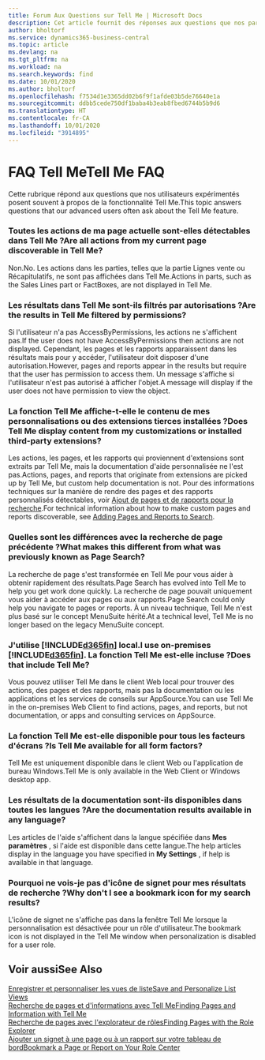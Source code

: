 ```yaml
---
title: Forum Aux Questions sur Tell Me | Microsoft Docs
description: Cet article fournit des réponses aux questions que nos partenaires et clients posent souvent sur Tell Me.
author: bholtorf
ms.service: dynamics365-business-central
ms.topic: article
ms.devlang: na
ms.tgt_pltfrm: na
ms.workload: na
ms.search.keywords: find
ms.date: 10/01/2020
ms.author: bholtorf
ms.openlocfilehash: f7534d1e3365dd02b6f9f1afde03b5de76640e1a
ms.sourcegitcommit: ddbb5cede750df1baba4b3eab8fbed6744b5b9d6
ms.translationtype: HT
ms.contentlocale: fr-CA
ms.lasthandoff: 10/01/2020
ms.locfileid: "3914895"
---
```

# <a name="tell-me-faq"></a><span data-ttu-id="631d9-103">FAQ Tell Me</span><span class="sxs-lookup"><span data-stu-id="631d9-103">Tell Me FAQ</span></span>
<span data-ttu-id="631d9-104">Cette rubrique répond aux questions que nos utilisateurs expérimentés posent souvent à propos de la fonctionnalité Tell Me.</span><span class="sxs-lookup"><span data-stu-id="631d9-104">This topic answers questions that our advanced users often ask about the Tell Me feature.</span></span>

### <a name="are-all-actions-from-my-current-page-discoverable-in-tell-me"></a><span data-ttu-id="631d9-105">Toutes les actions de ma page actuelle sont-elles détectables dans Tell Me ?</span><span class="sxs-lookup"><span data-stu-id="631d9-105">Are all actions from my current page discoverable in Tell Me?</span></span>
<span data-ttu-id="631d9-106">Non.</span><span class="sxs-lookup"><span data-stu-id="631d9-106">No.</span></span> <span data-ttu-id="631d9-107">Les actions dans les parties, telles que la partie Lignes vente ou Récapitulatifs, ne sont pas affichées dans Tell Me.</span><span class="sxs-lookup"><span data-stu-id="631d9-107">Actions in parts, such as the Sales Lines part or FactBoxes, are not displayed in Tell Me.</span></span>

### <a name="are-the-results-in-tell-me-filtered-by-permissions"></a><span data-ttu-id="631d9-108">Les résultats dans Tell Me sont-ils filtrés par autorisations ?</span><span class="sxs-lookup"><span data-stu-id="631d9-108">Are the results in Tell Me filtered by permissions?</span></span>
<span data-ttu-id="631d9-109">Si l'utilisateur n'a pas AccessByPermissions, les actions ne s'affichent pas.</span><span class="sxs-lookup"><span data-stu-id="631d9-109">If the user does not have AccessByPermissions then actions are not displayed.</span></span> <span data-ttu-id="631d9-110">Cependant, les pages et les rapports apparaissent dans les résultats mais pour y accéder, l'utilisateur doit disposer d'une autorisation.</span><span class="sxs-lookup"><span data-stu-id="631d9-110">However, pages and reports appear in the results but require that the user has permission to access them.</span></span> <span data-ttu-id="631d9-111">Un message s'affiche si l'utilisateur n'est pas autorisé à afficher l'objet.</span><span class="sxs-lookup"><span data-stu-id="631d9-111">A message will display if the user does not have permission to view the object.</span></span>

### <a name="does-tell-me-display-content-from-my-customizations-or-installed-third-party-extensions"></a><span data-ttu-id="631d9-112">La fonction Tell Me affiche-t-elle le contenu de mes personnalisations ou des extensions tierces installées ?</span><span class="sxs-lookup"><span data-stu-id="631d9-112">Does Tell Me display content from my customizations or installed third-party extensions?</span></span>
<span data-ttu-id="631d9-113">Les actions, les pages, et les rapports qui proviennent d'extensions sont extraits par Tell Me, mais la documentation d'aide personnalisée ne l'est pas.</span><span class="sxs-lookup"><span data-stu-id="631d9-113">Actions, pages, and reports that originate from extensions are picked up by Tell Me, but custom help documentation is not.</span></span> <span data-ttu-id="631d9-114">Pour des informations techniques sur la manière de rendre des pages et des rapports personnalisés détectables, voir [Ajout de pages et de rapports pour la recherche](/dynamics365/business-central/dev-itpro/developer/devenv-al-menusuite-functionality).</span><span class="sxs-lookup"><span data-stu-id="631d9-114">For technical information about how to make custom pages and reports discoverable, see [Adding Pages and Reports to Search](/dynamics365/business-central/dev-itpro/developer/devenv-al-menusuite-functionality).</span></span>

### <a name="what-makes-this-different-from-what-was-previously-known-as-page-search"></a><span data-ttu-id="631d9-115">Quelles sont les différences avec la recherche de page précédente ?</span><span class="sxs-lookup"><span data-stu-id="631d9-115">What makes this different from what was previously known as Page Search?</span></span>
<span data-ttu-id="631d9-116">La recherche de page s'est transformée en Tell Me pour vous aider à obtenir rapidement des résultats.</span><span class="sxs-lookup"><span data-stu-id="631d9-116">Page Search has evolved into Tell Me to help you get work done quickly.</span></span> <span data-ttu-id="631d9-117">La recherche de page pouvait uniquement vous aider à accéder aux pages ou aux rapports.</span><span class="sxs-lookup"><span data-stu-id="631d9-117">Page Search could only help you navigate to pages or reports.</span></span> <span data-ttu-id="631d9-118">À un niveau technique, Tell Me n'est plus basé sur le concept MenuSuite hérité.</span><span class="sxs-lookup"><span data-stu-id="631d9-118">At a technical level, Tell Me is no longer based on the legacy MenuSuite concept.</span></span>

### <a name="i-use-on-premises-d365fin-does-that-include-tell-me"></a><span data-ttu-id="631d9-119">J'utilise [!INCLUDE[d365fin](includes/d365fin_md.md)] local.</span><span class="sxs-lookup"><span data-stu-id="631d9-119">I use on-premises [!INCLUDE[d365fin](includes/d365fin_md.md)].</span></span> <span data-ttu-id="631d9-120">La fonction Tell Me est-elle incluse ?</span><span class="sxs-lookup"><span data-stu-id="631d9-120">Does that include Tell Me?</span></span>
<span data-ttu-id="631d9-121">Vous pouvez utiliser Tell Me dans le client Web local pour trouver des actions, des pages et des rapports, mais pas la documentation ou les applications et les services de conseils sur AppSource.</span><span class="sxs-lookup"><span data-stu-id="631d9-121">You can use Tell Me in the on-premises Web Client to find actions, pages, and reports, but not documentation, or apps and consulting services on AppSource.</span></span>

### <a name="is-tell-me-available-for-all-form-factors"></a><span data-ttu-id="631d9-122">La fonction Tell Me est-elle disponible pour tous les facteurs d'écrans ?</span><span class="sxs-lookup"><span data-stu-id="631d9-122">Is Tell Me available for all form factors?</span></span>
<span data-ttu-id="631d9-123">Tell Me est uniquement disponible dans le client Web ou l'application de bureau Windows.</span><span class="sxs-lookup"><span data-stu-id="631d9-123">Tell Me is only available in the Web Client or Windows desktop app.</span></span>

### <a name="are-the-documentation-results-available-in-any-language"></a><span data-ttu-id="631d9-124">Les résultats de la documentation sont-ils disponibles dans toutes les langues ?</span><span class="sxs-lookup"><span data-stu-id="631d9-124">Are the documentation results available in any language?</span></span>
<span data-ttu-id="631d9-125">Les articles de l'aide s'affichent dans la langue spécifiée dans **Mes paramètres** , si l'aide est disponible dans cette langue.</span><span class="sxs-lookup"><span data-stu-id="631d9-125">The help articles display in the language you have specified in **My Settings** , if help is available in that language.</span></span>

### <a name="why-dont-i-see-a-bookmark-icon-for-my-search-results"></a><span data-ttu-id="631d9-126">Pourquoi ne vois-je pas d'icône de signet pour mes résultats de recherche ?</span><span class="sxs-lookup"><span data-stu-id="631d9-126">Why don't I see a bookmark icon for my search results?</span></span>
<span data-ttu-id="631d9-127">L'icône de signet ne s'affiche pas dans la fenêtre Tell Me lorsque la personnalisation est désactivée pour un rôle d'utilisateur.</span><span class="sxs-lookup"><span data-stu-id="631d9-127">The bookmark icon is not displayed in the Tell Me window when personalization is disabled for a user role.</span></span>


## <a name="see-also"></a><span data-ttu-id="631d9-128">Voir aussi</span><span class="sxs-lookup"><span data-stu-id="631d9-128">See Also</span></span>  
[<span data-ttu-id="631d9-129">Enregistrer et personnaliser les vues de liste</span><span class="sxs-lookup"><span data-stu-id="631d9-129">Save and Personalize List Views</span></span>](ui-views.md)  
[<span data-ttu-id="631d9-130">Recherche de pages et d'informations avec Tell Me</span><span class="sxs-lookup"><span data-stu-id="631d9-130">Finding Pages and Information with Tell Me</span></span>](ui-search.md)  
[<span data-ttu-id="631d9-131">Recherche de pages avec l'explorateur de rôles</span><span class="sxs-lookup"><span data-stu-id="631d9-131">Finding Pages with the Role Explorer</span></span>](ui-role-explorer.md)  
[<span data-ttu-id="631d9-132">Ajouter un signet à une page ou à un rapport sur votre tableau de bord</span><span class="sxs-lookup"><span data-stu-id="631d9-132">Bookmark a Page or Report on Your Role Center</span></span>](ui-bookmarks.md)
